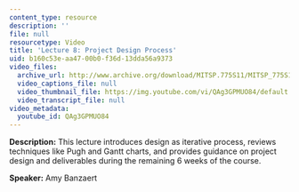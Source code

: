 ```yaml
---
content_type: resource
description: ''
file: null
resourcetype: Video
title: 'Lecture 8: Project Design Process'
uid: b160c53e-aa47-00b0-f36d-13dda56a9373
video_files:
  archive_url: http://www.archive.org/download/MITSP.775S11/MITSP_775S11lec08_300k.mp4
  video_captions_file: null
  video_thumbnail_file: https://img.youtube.com/vi/QAg3GPMUO84/default.jpg
  video_transcript_file: null
video_metadata:
  youtube_id: QAg3GPMUO84
---
```


**Description:** This lecture introduces design as iterative process, reviews techniques like Pugh and Gantt charts, and provides guidance on project design and deliverables during the remaining 6 weeks of the course.

**Speaker:** Amy Banzaert